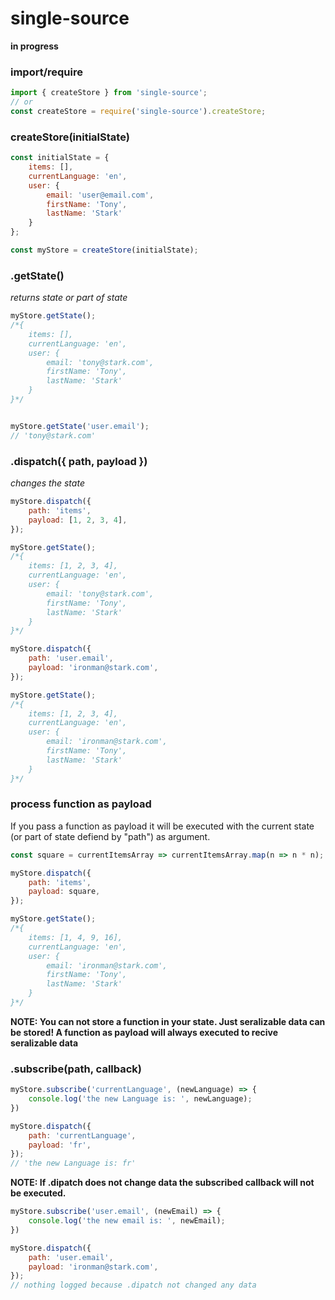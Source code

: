 # single-source

__in progress__

### import/require
```js
import { createStore } from 'single-source';
// or
const createStore = require('single-source').createStore;
```
### createStore(initialState)
```js
const initialState = {
    items: [],
    currentLanguage: 'en',
    user: {
        email: 'user@email.com',
        firstName: 'Tony',
        lastName: 'Stark'
    }
};

const myStore = createStore(initialState);
```


### .getState()
_returns state or part of state_
```js
myStore.getState();
/*{
    items: [],
    currentLanguage: 'en',
    user: {
        email: 'tony@stark.com',
        firstName: 'Tony',
        lastName: 'Stark'
    }
}*/


myStore.getState('user.email');
// 'tony@stark.com'

```


### .dispatch({ path, payload })
_changes the state_
```js
myStore.dispatch({
    path: 'items',
    payload: [1, 2, 3, 4],
});

myStore.getState();
/*{
    items: [1, 2, 3, 4],
    currentLanguage: 'en',
    user: {
        email: 'tony@stark.com',
        firstName: 'Tony',
        lastName: 'Stark'
    }
}*/

myStore.dispatch({
    path: 'user.email',
    payload: 'ironman@stark.com',
});

myStore.getState();
/*{
    items: [1, 2, 3, 4],
    currentLanguage: 'en',
    user: {
        email: 'ironman@stark.com',
        firstName: 'Tony',
        lastName: 'Stark'
    }
}*/
```
### __process function as payload__

If you pass a function as payload it will be executed with the current state (or part of state defiend by "path") as argument.
```js
const square = currentItemsArray => currentItemsArray.map(n => n * n);

myStore.dispatch({
    path: 'items',
    payload: square,
});

myStore.getState();
/*{
    items: [1, 4, 9, 16],
    currentLanguage: 'en',
    user: {
        email: 'ironman@stark.com',
        firstName: 'Tony',
        lastName: 'Stark'
    }
}*/
```
**NOTE: You can not store a function in your state. Just seralizable data can be stored! A function as payload will always executed to recive seralizable data**



### .subscribe(path, callback)
```js
myStore.subscribe('currentLanguage', (newLanguage) => {
    console.log('the new Language is: ', newLanguage);
})

myStore.dispatch({
    path: 'currentLanguage',
    payload: 'fr',
});
// 'the new Language is: fr'
```
**NOTE: If .dipatch does not change data the subscribed callback will not be executed.**
```js
myStore.subscribe('user.email', (newEmail) => {
    console.log('the new email is: ', newEmail);
})

myStore.dispatch({
    path: 'user.email',
    payload: 'ironman@stark.com',
});
// nothing logged because .dipatch not changed any data
```
